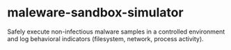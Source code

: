 # maleware-sandbox-simulator
Safely execute non-infectious malware samples in a controlled environment and log behavioral indicators (filesystem, network, process activity).
